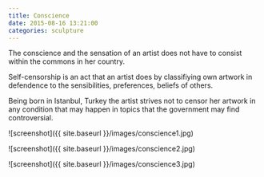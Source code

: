 ```yaml
---
title: Conscience
date: 2015-08-16 13:21:00
categories: sculpture
---
```


The conscience and the sensation of an artist does not have to consist within the commons in her country.

Self-censorship is an act that an artist does by classifiying own artwork in defendence to the sensibilities, preferences, beliefs of others.

Being born in Istanbul, Turkey the artist strives not to censor her artwork in any condition that may happen in topics that the government may find controversial.

![screenshot]({{ site.baseurl }}/images/conscience1.jpg)


![screenshot]({{ site.baseurl }}/images/conscience2.jpg)


![screenshot]({{ site.baseurl }}/images/conscience3.jpg)
